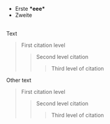 <table>
  <tbody>
    <tr>
      <ul>
        <li>Erste <b attr="attr">*eee*</b></li>
        <li>Zweite</li>
      </ul>
    </tr>
  </tbody>
</table>

Text

>  First citation level
>
> > Second level citation
> >
> > > Third level of citation

Other text

>  First citation level
> > Second level citation
> > > Third level of citation
